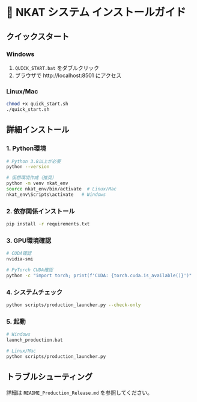 # 🚀 NKAT システム インストールガイド

## クイックスタート

### Windows
1. `QUICK_START.bat` をダブルクリック
2. ブラウザで http://localhost:8501 にアクセス

### Linux/Mac
```bash
chmod +x quick_start.sh
./quick_start.sh
```

## 詳細インストール

### 1. Python環境
```bash
# Python 3.8以上が必要
python --version

# 仮想環境作成（推奨）
python -m venv nkat_env
source nkat_env/bin/activate  # Linux/Mac
nkat_env\Scripts\activate   # Windows
```

### 2. 依存関係インストール
```bash
pip install -r requirements.txt
```

### 3. GPU環境確認
```bash
# CUDA確認
nvidia-smi

# PyTorch CUDA確認
python -c "import torch; print(f'CUDA: {torch.cuda.is_available()}')"
```

### 4. システムチェック
```bash
python scripts/production_launcher.py --check-only
```

### 5. 起動
```bash
# Windows
launch_production.bat

# Linux/Mac
python scripts/production_launcher.py
```

## トラブルシューティング

詳細は `README_Production_Release.md` を参照してください。
